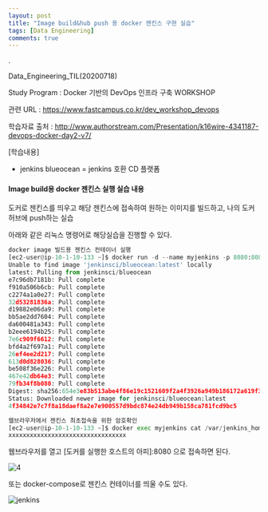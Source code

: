 ```yaml
---
layout: post
title: "Image build&hub push 용 docker 젠킨스 구현 실습"
tags: [Data Engineering]
comments: true
---
```


.

Data_Engineering_TIL(20200718)


Study Program : Docker 기반의 DevOps 인프라 구축 WORKSHOP


관련 URL : https://www.fastcampus.co.kr/dev_workshop_devops


학습자료 출처 : http://www.authorstream.com/Presentation/k16wire-4341187-devops-docker-day2-v7/

[학습내용]

- jenkins blueocean = jenkins 호환 CD 플랫폼


#### Image build용 docker 젠킨스 실행 실습 내용

도커로 젠킨스를 띄우고 해당 젠킨스에 접속하여 원하는 이미지를 빌드하고, 나의 도커 허브에 push하는 실습


아래와 같은 리눅스 명령어로 해당실습을 진행할 수 있다.


```python
docker image 빌드용 젠킨스 컨테이너 실행
[ec2-user@ip-10-1-10-133 ~]$ docker run -d --name myjenkins -p 8080:8080 -u root -v /var/run/docker.sock jenkinsci/blueocean
Unable to find image 'jenkinsci/blueocean:latest' locally
latest: Pulling from jenkinsci/blueocean
e7c96db7181b: Pull complete
f910a506b6cb: Pull complete
c2274a1a0e27: Pull complete
32d53281836a: Pull complete
d19882e06da9: Pull complete
bb5ae2dd7604: Pull complete
da600481a343: Pull complete
b2eee6194b25: Pull complete
7e6c909f6612: Pull complete
bfd4a2f697a1: Pull complete
26ef4ee2d217: Pull complete
613d0d828036: Pull complete
be508f36e226: Pull complete
467e42db64e3: Pull complete
79fb34f8b080: Pull complete
Digest: sha256:654e3e83b513abe4f86e19c1521609f2a4f3926a949b186172a619f3dc9f84ee
Status: Downloaded newer image for jenkinsci/blueocean:latest
4f34842e7c7f8a18daef8a2e7e900557d9bdc874e24db949b158ca781fcd9bc5

웹브라우저에서 젠킨스 최초접속을 위한 암호확인
[ec2-user@ip-10-1-10-133 ~]$ docker exec myjenkins cat /var/jenkins_home/secrets/initialAdminPassword
xxxxxxxxxxxxxxxxxxxxxxxxxxxxxxxxx
```

웹브라우저를 열고 [도커를 실행한 호스트의 아피]:8080 으로 접속하면 된다.

![4](https://user-images.githubusercontent.com/41605276/88757146-5f2d5380-d1a0-11ea-99a7-14977659c77f.PNG)

또는 docker-compose로 젠킨스 컨테이너를 띄울 수도 있다.

![jenkins](https://user-images.githubusercontent.com/41605276/88757800-d6afb280-d1a1-11ea-9a27-aa041fd237e3.png)
